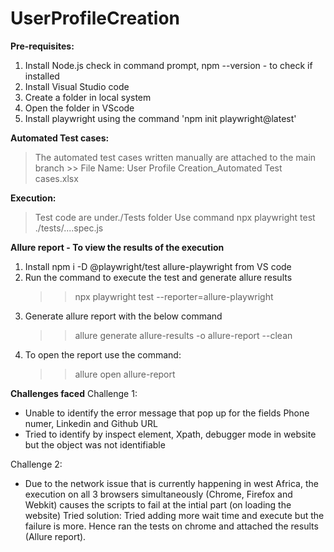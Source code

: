 # UserProfileCreation
**Pre-requisites:**
1. Install Node.js
check in command prompt, npm --version - to check if installed
2. Install Visual Studio code
3. Create a folder in local system
4. Open the folder in VScode
5. Install playwright using the command 'npm init playwright@latest'

**Automated Test cases:**
> The automated test cases written manually are attached to the main branch
    >> File Name: User Profile Creation_Automated Test cases.xlsx

**Execution:**
> Test code are under./Tests folder
> Use command npx playwright test ./tests/....spec.js

**Allure report - To view the results of the execution**
1. Install npm i -D  @playwright/test allure-playwright from VS code
2. Run the command to execute the test and generate allure results
    >> npx playwright test --reporter=allure-playwright
3. Generate allure report with the below command
    >> allure generate allure-results -o allure-report --clean
4. To open the report use the command:
    >> allure open allure-report

**Challenges faced**
Challenge 1:
- Unable to identify the error message that pop up for the fields Phone numer, Linkedin and Github URL
- Tried to identify by inspect element, Xpath, debugger mode in website but the object was not identifiable

Challenge 2:
- Due to the network issue that is currently happening in west Africa, the execution on all 3 browsers simultaneously (Chrome, Firefox and Webkit) causes the scripts to fail at the intial part (on loading the website)
Tried solution: Tried adding more wait time and execute but the failure is more.
Hence ran the tests on chrome and attached the results (Allure report).


